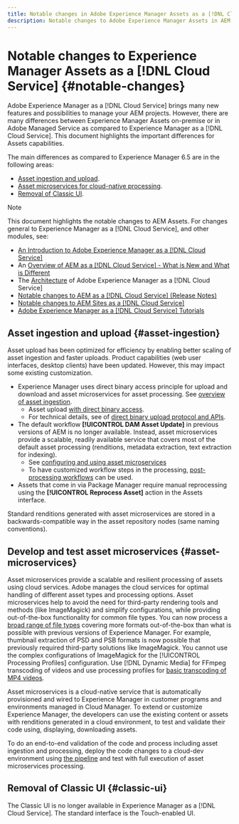 ```yaml
---
title: Notable changes in Adobe Experience Manager Assets as a [!DNL Cloud Service]
description: Notable changes to Adobe Experience Manager Assets in AEM [!DNL Cloud Service] as compared to Adobe Experience Manager 6.5.
---
```


# Notable changes to Experience Manager Assets as a [!DNL Cloud Service] {#notable-changes}

Adobe Experience Manager as a [!DNL Cloud Service] brings many new features and possibilities to manage your AEM projects. However, there are many differences between Experience Manager Assets on-premise or in Adobe Managed Service as compared to Experience Manager as a [!DNL Cloud Service]. This document highlights the important differences for Assets capabilities. 

The main differences as compared to Experience Manager 6.5 are in the following areas:

* [Asset ingestion and upload](#asset-ingestion).
* [Asset microservices for cloud-native processing](#asset-microservices).
* [Removal of Classic UI](#classic-ui).

>[!NOTE]
>
>This document highlights the notable changes to AEM Assets. For changes general to Experience Manager as a [!DNL Cloud Service], and other modules, see:
>
>* [An Introduction to Adobe Experience Manager as a [!DNL Cloud Service]](/help/overview/introduction.md)
>* An [Overview of AEM as a [!DNL Cloud Service] - What is New and What is Different](/help/overview/what-is-new-and-different.md)
>* The [Architecture](/help/core-concepts/architecture.md) of Adobe Experience Manager as a [!DNL Cloud Service]
>* [Notable changes to AEM as a [!DNL Cloud Service] (Release Notes)](/help/release-notes/aem-cloud-changes.md)
>* [Notable changes to AEM Sites as a [!DNL Cloud Service]](/help/sites-cloud/sites-cloud-changes.md)
>* [Adobe Experience Manager as a [!DNL Cloud Service] Tutorials](https://experienceleague.adobe.com/docs/experience-manager-learn/cloud-service/overview.html)

## Asset ingestion and upload {#asset-ingestion}

Asset upload has been optimized for efficiency by enabling better scaling of asset ingestion and faster uploads. Product capabilities (web user interfaces, desktop clients) have been updated. However, this may impact some existing customization.

* Experience Manager uses direct binary access principle for upload and download and asset microservices for asset processing. See [overview of asset ingestion](/help/assets/asset-microservices-overview.md).
  * Asset upload [with direct binary access](/help/assets/asset-microservices-overview.md#asset-upload-with-direct-binary-access).
  * For technical details, see  of [direct binary upload protocol and APIs](/help/assets/developer-reference-material-apis.md#upload-binary).
* The default workflow **[!UICONTROL DAM Asset Update]** in previous versions of AEM is no longer available. Instead, asset microservices provide a scalable, readily available service that covers most of the default asset processing (renditions, metadata extraction, text extraction for indexing).
  * See [configuring and using asset microservices](/help/assets/asset-microservices-configure-and-use.md)
  * To have customized workflow steps in the processing, [post-processing workflows](/help/assets/asset-microservices-configure-and-use.md#post-processing-workflows) can be used.
* Assets that come in via Package Manager require manual reprocessing using the **[!UICONTROL Reprocess Asset]** action in the Assets interface.

Standard renditions generated with asset microservices are stored in a backwards-compatible way in the asset repository nodes (same naming conventions).

## Develop and test asset microservices {#asset-microservices}

Asset microservices provide a scalable and resilient processing of assets using cloud services. Adobe manages the cloud services for optimal handling of different asset types and processing options. Asset microservices help to avoid the need for third-party rendering tools and methods (like ImageMagick) and simplify configurations, while providing out-of-the-box functionality for common file types. You can now process a [broad range of file types](/help/assets/file-format-support.md) covering more formats out-of-the-box than what is possible with previous versions of Experience Manager. For example, thumbnail extraction of PSD and PSB formats is now possible that previously required third-party solutions like ImageMagick. You cannot use the complex configurations of ImageMagick for the [!UICONTROL Processing Profiles] configuration. Use [!DNL Dynamic Media] for FFmpeg transcoding of videos and use processing profiles for [basic transcoding of MP4 videos](/help/assets/manage-video-assets.md#transcode-video).

Asset microservices is a cloud-native service that is automatically provisioned and wired to Experience Manager in customer programs and environments managed in Cloud Manager. To extend or customize Experience Manager, the developers can use the existing content or assets with renditions generated in a cloud environment, to test and validate their code using, displaying, downloading assets.

To do an end-to-end validation of the code and process including asset ingestion and processing, deploy the code changes to a cloud-dev environment using [the pipeline](/help/implementing/cloud-manager/configure-pipeline.md) and test with full execution of asset microservices processing.

## Removal of Classic UI {#classic-ui}

The Classic UI is no longer available in Experience Manager as a [!DNL Cloud Service]. The standard interface is the Touch-enabled UI.
